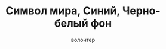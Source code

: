 ---
title: Символ мира, Синий, Черно-белый фон
description: Значок. 32 мм, ручная работа
author: волонтер
cost: 3000₸
---